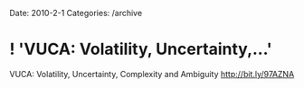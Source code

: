 Date: 2010-2-1
Categories: /archive

# ! 'VUCA: Volatility, Uncertainty,...'

VUCA: Volatility, Uncertainty, Complexity and Ambiguity <a href="http://bit.ly/97AZNA" rel="nofollow">http://bit.ly/97AZNA</a>
